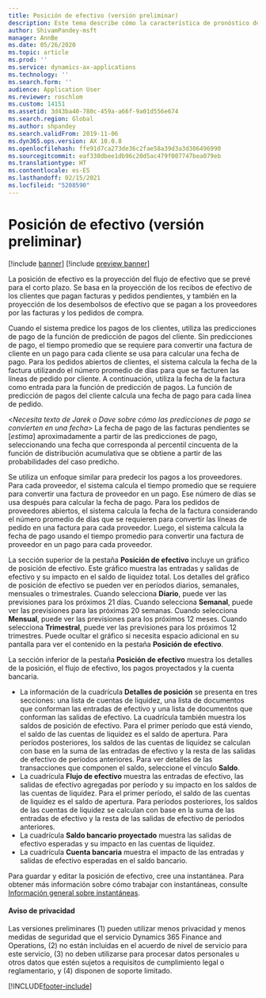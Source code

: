 ```yaml
---
title: Posición de efectivo (versión preliminar)
description: Este tema describe cómo la característica de pronóstico de flujo de efectivo predice la posición de efectivo de una organización para momentos específicos. También describe las opciones que están disponibles para mostrar pronósticos para diferentes períodos.
author: ShivamPandey-msft
manager: AnnBe
ms.date: 05/26/2020
ms.topic: article
ms.prod: ''
ms.service: dynamics-ax-applications
ms.technology: ''
ms.search.form: ''
audience: Application User
ms.reviewer: roschlom
ms.custom: 14151
ms.assetid: 3d43ba40-780c-459a-a66f-9a01d556e674
ms.search.region: Global
ms.author: shpandey
ms.search.validFrom: 2019-11-06
ms.dyn365.ops.version: AX 10.0.8
ms.openlocfilehash: ffe91d7ca273de36c2fae58a39d3a3d306496990
ms.sourcegitcommit: eaf330dbee1db96c20d5ac479f007747bea079eb
ms.translationtype: HT
ms.contentlocale: es-ES
ms.lasthandoff: 02/15/2021
ms.locfileid: "5208590"
---
```

# <a name="cash-position-preview"></a>Posición de efectivo (versión preliminar)

[!include [banner](../includes/banner.md)]
[!include [preview banner](../includes/preview-banner.md)]

La posición de efectivo es la proyección del flujo de efectivo que se prevé para el corto plazo. Se basa en la proyección de los recibos de efectivo de los clientes que pagan facturas y pedidos pendientes, y también en la proyección de los desembolsos de efectivo que se pagan a los proveedores por las facturas y los pedidos de compra.

Cuando el sistema predice los pagos de los clientes, utiliza las predicciones de pago de la función de predicción de pagos del cliente. Sin predicciones de pago, el tiempo promedio que se requiere para convertir una factura de cliente en un pago para cada cliente se usa para calcular una fecha de pago. Para los pedidos abiertos de clientes, el sistema calcula la fecha de la factura utilizando el número promedio de días para que se facturen las líneas de pedido por cliente. A continuación, utiliza la fecha de la factura como entrada para la función de predicción de pagos. La función de predicción de pagos del cliente calcula una fecha de pago para cada línea de pedido. 

<*Necesita texto de Jarek o Dave sobre cómo las predicciones de pago se convierten en una fecha*> La fecha de pago de las facturas pendientes se [*estima*] aproximadamente a partir de las predicciones de pago, seleccionando una fecha que corresponda al percentil cincuenta de la función de distribución acumulativa que se obtiene a partir de las probabilidades del caso predicho.

Se utiliza un enfoque similar para predecir los pagos a los proveedores. Para cada proveedor, el sistema calcula el tiempo promedio que se requiere para convertir una factura de proveedor en un pago. Ese número de días se usa después para calcular la fecha de pago. Para los pedidos de proveedores abiertos, el sistema calcula la fecha de la factura considerando el número promedio de días que se requieren para convertir las líneas de pedido en una factura para cada proveedor. Luego, el sistema calcula la fecha de pago usando el tiempo promedio para convertir una factura de proveedor en un pago para cada proveedor.

La sección superior de la pestaña **Posición de efectivo** incluye un gráfico de posición de efectivo. Este gráfico muestra las entradas y salidas de efectivo y su impacto en el saldo de liquidez total. Los detalles del gráfico de posición de efectivo se pueden ver en períodos diarios, semanales, mensuales o trimestrales. Cuando selecciona **Diario**, puede ver las previsiones para los próximos 21 días. Cuando selecciona **Semanal**, puede ver las previsiones para las próximas 20 semanas. Cuando selecciona **Mensual**, puede ver las previsiones para los próximos 12 meses. Cuando selecciona **Trimestral**, puede ver las previsiones para los próximos 12 trimestres. Puede ocultar el gráfico si necesita espacio adicional en su pantalla para ver el contenido en la pestaña **Posición de efectivo**.

La sección inferior de la pestaña **Posición de efectivo** muestra los detalles de la posición, el flujo de efectivo, los pagos proyectados y la cuenta bancaria.

- La información de la cuadrícula **Detalles de posición** se presenta en tres secciones: una lista de cuentas de liquidez, una lista de documentos que conforman las entradas de efectivo y una lista de documentos que conforman las salidas de efectivo. La cuadrícula también muestra los saldos de posición de efectivo. Para el primer período que está viendo, el saldo de las cuentas de liquidez es el saldo de apertura. Para períodos posteriores, los saldos de las cuentas de liquidez se calculan con base en la suma de las entradas de efectivo y la resta de las salidas de efectivo de períodos anteriores. Para ver detalles de las transacciones que componen el saldo, seleccione el vínculo **Saldo**.
- La cuadrícula **Flujo de efectivo** muestra las entradas de efectivo, las salidas de efectivo agregadas por período y su impacto en los saldos de las cuentas de liquidez. Para el primer período, el saldo de las cuentas de liquidez es el saldo de apertura. Para períodos posteriores, los saldos de las cuentas de liquidez se calculan con base en la suma de las entradas de efectivo y la resta de las salidas de efectivo de períodos anteriores.
- La cuadrícula **Saldo bancario proyectado** muestra las salidas de efectivo esperadas y su impacto en las cuentas de liquidez.
- La cuadrícula **Cuenta bancaria** muestra el impacto de las entradas y salidas de efectivo esperadas en el saldo bancario.

Para guardar y editar la posición de efectivo, cree una instantánea. Para obtener más información sobre cómo trabajar con instantáneas, consulte [Información general sobre instantáneas](payment-snapshots.md).

#### <a name="privacy-notice"></a>Aviso de privacidad
Las versiones preliminares (1) pueden utilizar menos privacidad y menos medidas de seguridad que el servicio Dynamics 365 Finance and Operations, (2) no están incluidas en el acuerdo de nivel de servicio para este servicio, (3) no deben utilizarse para procesar datos personales u otros datos que estén sujetos a requisitos de cumplimiento legal o reglamentario, y (4) disponen de soporte limitado.


[!INCLUDE[footer-include](../../includes/footer-banner.md)]